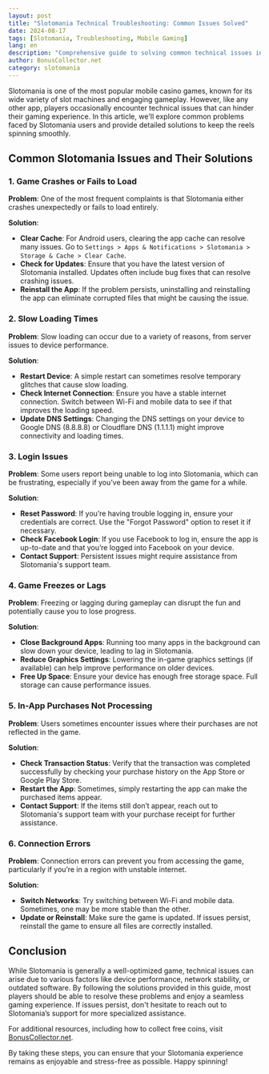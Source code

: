```yaml
---
layout: post  
title: "Slotomania Technical Troubleshooting: Common Issues Solved"  
date: 2024-08-17  
tags: [Slotomania, Troubleshooting, Mobile Gaming]  
lang: en  
description: "Comprehensive guide to solving common technical issues in Slotomania, including crashes, loading errors, and more."  
author: BonusCollector.net  
category: slotomania
---
```


Slotomania is one of the most popular mobile casino games, known for its wide variety of slot machines and engaging gameplay. However, like any other app, players occasionally encounter technical issues that can hinder their gaming experience. In this article, we'll explore common problems faced by Slotomania users and provide detailed solutions to keep the reels spinning smoothly.

## Common Slotomania Issues and Their Solutions

### 1. Game Crashes or Fails to Load

**Problem**: One of the most frequent complaints is that Slotomania either crashes unexpectedly or fails to load entirely.

**Solution**:  
- **Clear Cache**: For Android users, clearing the app cache can resolve many issues. Go to `Settings > Apps & Notifications > Slotomania > Storage & Cache > Clear Cache`.
- **Check for Updates**: Ensure that you have the latest version of Slotomania installed. Updates often include bug fixes that can resolve crashing issues.
- **Reinstall the App**: If the problem persists, uninstalling and reinstalling the app can eliminate corrupted files that might be causing the issue.

### 2. Slow Loading Times

**Problem**: Slow loading can occur due to a variety of reasons, from server issues to device performance.

**Solution**:  
- **Restart Device**: A simple restart can sometimes resolve temporary glitches that cause slow loading.
- **Check Internet Connection**: Ensure you have a stable internet connection. Switch between Wi-Fi and mobile data to see if that improves the loading speed.
- **Update DNS Settings**: Changing the DNS settings on your device to Google DNS (8.8.8.8) or Cloudflare DNS (1.1.1.1) might improve connectivity and loading times.

### 3. Login Issues

**Problem**: Some users report being unable to log into Slotomania, which can be frustrating, especially if you’ve been away from the game for a while.

**Solution**:  
- **Reset Password**: If you’re having trouble logging in, ensure your credentials are correct. Use the "Forgot Password" option to reset it if necessary.
- **Check Facebook Login**: If you use Facebook to log in, ensure the app is up-to-date and that you’re logged into Facebook on your device.
- **Contact Support**: Persistent issues might require assistance from Slotomania's support team.

### 4. Game Freezes or Lags

**Problem**: Freezing or lagging during gameplay can disrupt the fun and potentially cause you to lose progress.

**Solution**:  
- **Close Background Apps**: Running too many apps in the background can slow down your device, leading to lag in Slotomania.
- **Reduce Graphics Settings**: Lowering the in-game graphics settings (if available) can help improve performance on older devices.
- **Free Up Space**: Ensure your device has enough free storage space. Full storage can cause performance issues.

### 5. In-App Purchases Not Processing

**Problem**: Users sometimes encounter issues where their purchases are not reflected in the game.

**Solution**:  
- **Check Transaction Status**: Verify that the transaction was completed successfully by checking your purchase history on the App Store or Google Play Store.
- **Restart the App**: Sometimes, simply restarting the app can make the purchased items appear.
- **Contact Support**: If the items still don’t appear, reach out to Slotomania's support team with your purchase receipt for further assistance.

### 6. Connection Errors

**Problem**: Connection errors can prevent you from accessing the game, particularly if you’re in a region with unstable internet.

**Solution**:  
- **Switch Networks**: Try switching between Wi-Fi and mobile data. Sometimes, one may be more stable than the other.
- **Update or Reinstall**: Make sure the game is updated. If issues persist, reinstall the game to ensure all files are correctly installed.

## Conclusion

While Slotomania is generally a well-optimized game, technical issues can arise due to various factors like device performance, network stability, or outdated software. By following the solutions provided in this guide, most players should be able to resolve these problems and enjoy a seamless gaming experience. If issues persist, don't hesitate to reach out to Slotomania’s support for more specialized assistance.

For additional resources, including how to collect free coins, visit [BonusCollector.net](https://bonuscollector.net/slotomania-free-coins/).

By taking these steps, you can ensure that your Slotomania experience remains as enjoyable and stress-free as possible. Happy spinning!